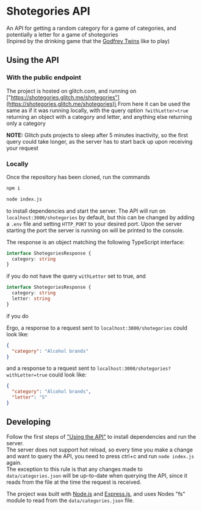 # Shotegories API
An API for getting a random category for a game of categories, and potentially a letter for a game of shotegories\
(Inpired by the drinking game that the [Godfrey Twins](https://www.youtube.com/@godfreytwins) like to play)

## Using the API
### With the public endpoint
The project is hosted on glitch.com, and running on ["https://shotegories.glitch.me/shotegories"](https://shotegories.glitch.me/shotegories)\
From here it can be used the same as if it was running locally, with the query option ```?withLetter=true``` returning an object with a category and letter, and anything else returning only a category

**NOTE:** Glitch puts projects to sleep after 5 minutes inactivity, so the first query could take longer, as the server has to start back up upon receiving your request

### Locally
Once the repository has been cloned, run the commands
```bash
npm i

node index.js
```
to install dependencies and start the server. The API will run on ```localhost:3000/shotegories``` by default, but this can be changed by adding a ```.env``` file and setting ```HTTP_PORT``` to your desired port. Upon the server starting the port the server is running on will be printed to the console.

The response is an object matching the following TypeScript interface:
```ts
interface ShotegoriesResponse {
  category: string
}
```
if you do not have the query ```withLetter``` set to true, and
```ts
interface ShotegoriesResponse {
  category: string
  letter: string
}
```
if you do

Ergo, a response to a request sent to ```localhost:3000/shotegories``` could look like:
```json
{
  "category": "Alcohol brands"
}
```
and a response to a request sent to ```localhost:3000/shotegories?withLetter=true``` could look like:
```json
{
  "category": "Alcohol brands",
  "letter": "S"
}
```

## Developing
Follow the first steps of ["Using the API"](#using-the-api) to install dependencies and run the server.\
The server does not support hot reload, so every time you make a change and want to query the API, you need to press ctrl+c and run ```node index.js``` again.\
The exception to this rule is that any changes made to ```data/categories.json``` will be up-to-date when querying the API, since it reads from the file at the time the request is received.

The project was built with [Node.js](https://nodejs.org) and [Express.js](https://expressjs.com/), and uses Nodes "fs" module to read from the ```data/categories.json``` file.
